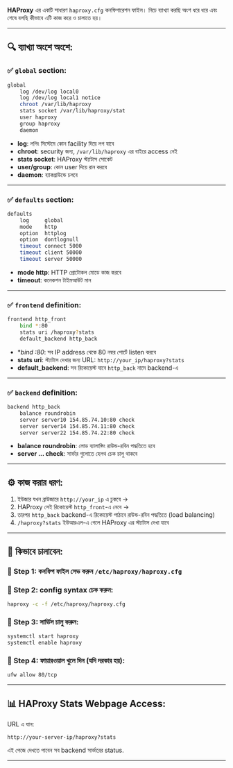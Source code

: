 **HAProxy** এর একটি সাধারণ `haproxy.cfg` কনফিগারেশন ফাইল। নিচে ব্যাখ্যা করছি অংশ ধরে ধরে এবং শেষে বলছি কীভাবে এটি কাজ করে ও চালাতে হয়।

---

## 🔍 ব্যাখ্যা অংশে অংশে:

### ✅ `global` section:

```bash
global
    log /dev/log local0
    log /dev/log local1 notice
    chroot /var/lib/haproxy
    stats socket /var/lib/haproxy/stat
    user haproxy
    group haproxy
    daemon
```

* **log**: লগিং সিস্টেমে কোন facility দিয়ে লগ যাবে
* **chroot**: security জন্য, `/var/lib/haproxy` এর বাইরে access নেই
* **stats socket**: HAProxy স্ট্যাটাস সোকেট
* **user/group**: কোন user দিয়ে রান করবে
* **daemon**: ব্যাকগ্রাউন্ডে চলবে

---

### ✅ `defaults` section:

```bash
defaults
    log     global
    mode    http
    option  httplog
    option  dontlognull
    timeout connect 5000
    timeout client 50000
    timeout server 50000
```

* **mode http**: HTTP প্রোটোকল মোডে কাজ করবে
* **timeout**: কনেকশন টাইমআউট মান

---

### ✅ `frontend` definition:

```bash
frontend http_front
    bind *:80
    stats uri /haproxy?stats
    default_backend http_back
```

* \**bind *:80**: সব IP address থেকে 80 নম্বর পোর্টে listen করবে
* **stats uri**: স্ট্যাটাস দেখার জন্য URL: `http://your_ip/haproxy?stats`
* **default\_backend**: সব রিকোয়েস্ট যাবে `http_back` নামে backend-এ

---

### ✅ `backend` definition:

```bash
backend http_back
    balance roundrobin
    server server10 154.85.74.10:80 check
    server server14 154.85.74.11:80 check
    server server22 154.85.74.22:80 check
```

* **balance roundrobin**: লোড ব্যালান্সিং রাউন্ড-রবিন পদ্ধতিতে হবে
* **server ... check**: সার্ভার গুলোতে হেলথ চেক চালু থাকবে

---

## ⚙️ কাজ করার ধরণ:

1. ইউজার যখন ব্রাউজারে `http://your_ip` এ ঢুকবে →
2. HAProxy সেই রিকোয়েস্ট `http_front`-এ নেবে →
3. তারপর `http_back` backend-এ রিকোয়েস্ট পাঠাবে রাউন্ড-রবিন পদ্ধতিতে (load balancing)
4. `/haproxy?stats` ইউআরএল-এ গেলে HAProxy এর স্ট্যাটাস দেখা যাবে

---

## 🚀 কিভাবে চালাবেন:

### 🔹 Step 1: কনফিগ ফাইল সেভ করুন `/etc/haproxy/haproxy.cfg`

### 🔹 Step 2: config syntax চেক করুন:

```bash
haproxy -c -f /etc/haproxy/haproxy.cfg
```

### 🔹 Step 3: সার্ভিস চালু করুন:

```bash
systemctl start haproxy
systemctl enable haproxy
```

### 🔹 Step 4: ফায়ারওয়াল খুলে দিন (যদি দরকার হয়):

```bash
ufw allow 80/tcp
```

---

## 📊 HAProxy Stats Webpage Access:

URL এ যান:

```
http://your-server-ip/haproxy?stats
```

এই পেজে দেখতে পাবেন সব backend সার্ভারের status.

---


